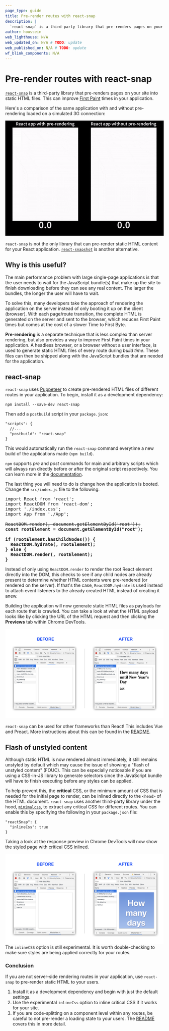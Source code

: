 ```yaml
---
page_type: guide
title: Pre-render routes with react-snap
description: |
  `react-snap` is a third-party library that pre-renders pages on your site into static HTML files. This can improve First Paint times in your application.
author: houssein
web_lighthouse: N/A
web_updated_on: N/A # TODO: update
web_published_on: N/A # TODO: update
wf_blink_components: N/A
---
```


# Pre-render routes with react-snap

[`react-snap`](https://github.com/stereobooster/react-snap) is a third-party library that pre-renders pages on your site into static HTML files. This can improve [First Paint](https://developers.google.com/web/fundamentals/performance/user-centric-performance-metrics#first_paint_and_first_contentful_paint) times in your application.

Here's a comparison of the same application with and without pre-rendering loaded on a simulated 3G connection:

![Comparison in load times](./compare.gif)

<div class="aside note">
  <code>react-snap</code> is not the only library that can pre-render static HTML content for your React application. <a href="https://github.com/geelen/react-snapshot"><code>react-snapshot</code></a> is another alternative.
</div>

## Why is this useful?

The main performance problem with large single-page applications is that the user needs to wait for the JavaScript bundle(s) that make up the site to finish downloading before they can see any real content. The larger the bundles, the longer the user will have to wait.

To solve this, many developers take the approach of rendering the application on the server instead of only booting it up on the client (browser). With each page/route transition, the complete HTML is generated on the server and sent to the browser, which reduces First Paint times but comes at the cost of a slower Time to First Byte.

**Pre-rendering** is a separate technique that is less complex than server rendering, but also provides a way to improve First Paint times in your application. A headless browser, or a browser without a user interface, is used to generate static HTML files of every route during _build time_. These files can then be shipped along with the JavaScript bundles that are needed for the application.

## react-snap

`react-snap` uses [Puppeteer](https://github.com/GoogleChrome/puppeteer) to create pre-rendered HTML files of different routes in your application. To begin, install it as a development dependency:

```
npm install --save-dev react-snap
```

Then add a `postbuild` script in your `package.json`:

```
"scripts": {
  //...
  "postbuild": "react-snap"
}
```

This would automatically run the `react-snap` command everytime a new build of the applications made (`npm build`).

<div class="aside note">
  <code>npm</code> supports <i>pre</i> and <i>post</i> commands for main and arbitrary scripts which will always run directly before or after the original script respectively. You can learn more in the <a href="https://docs.npmjs.com/misc/scripts">documentation</a>.
</div>

The last thing you will need to do is change how the application is booted. Change the `src/index.js` file to the following:

<pre class="prettyprint">
import React from 'react';
import ReactDOM from 'react-dom';
import './index.css';
import App from './App';

<s>ReactDOM.render(<App />, document.getElementById('root'));</s>
<strong>const rootElement = document.getElementById("root");</strong>

<strong>if (rootElement.hasChildNodes()) {</strong>
  <strong>ReactDOM.hydrate(<App />, rootElement);</strong>
<strong>} else {</strong>
  <strong>ReactDOM.render(<App />, rootElement);</strong>
<strong>}</strong>
</pre>

Instead of only using `ReactDOM.render` to render the root React element directly into the DOM, this checks to see if any child nodes are already present to determine whether HTML contents were pre-rendered (or rendered on the server). If that's the case, `ReactDOM.hydrate` is used instead to attach event listeners to the already created HTML instead of creating it anew.

Building the application will now generate static HTML files as payloads for each route that is crawled. You can take a look at what the HTML payload looks like by clicking the URL of the HTML request and then clicking the **Previews** tab within Chrome DevTools.

![Preview HTML](./preview-html.png)

<div class="aside note">
  <code>react-snap</code> can be used for other frameworks than React! This includes Vue and Preact. More instructions about this can be found in the <a href="https://github.com/stereobooster/react-snap">README</a>.
</div>

## Flash of unstyled content

Although static HTML is now rendered almost immediately, it still remains unstyled by default which may cause the issue of showing a "flash of unstyled content" (FOUC). This can be especially noticeable if you are using a CSS-in-JS library to generate selectors since the JavaScript bundle will have to finish executing before any styles can be applied.

To help prevent this, the **critical** CSS, or the minimum amount of CSS that is needed for the initial page to render, can be inlined directly to the `<head>` of the HTML document. `react-snap` uses another third-party library under the hood, [`minimalcss`](https://github.com/peterbe/minimalcss), to extract any critical CSS for different routes. You can enable this by specifying the following in your `package.json` file:

```
"reactSnap": {
  "inlineCss": true
}
```

Taking a look at the response preview in Chrome DevTools will now show the styled page with critical CSS inlined.

<img class="screenshot" src="./preview-critical-css-inline.png" alt="Preview of page with critical CSS inlined">

<div class="aside caution">
  The <code>inlineCSS</code> option is still experimental. It is worth double-checking to make sure styles are being applied correctly for your routes.
</div>

### Conclusion

If you are not server-side rendering routes in your application, use `react-snap` to pre-render static HTML to your users.

1. Install it as a development dependency and begin with just the default settings.
2. Use the experimental `inlineCss` option to inline critical CSS if it works for your site.
3. If you are code-splitting on a component level within any routes, be careful to not pre-render a loading state to your users. The [README](https://github.com/stereobooster/react-snap#async-components) covers this in more detail.